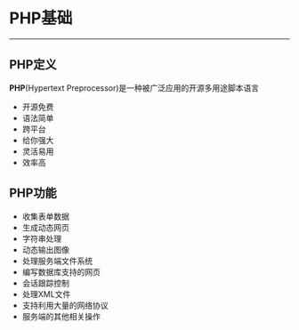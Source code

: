 # **PHP基础** #
***

## **PHP定义** ##
**PHP**(Hypertext Preprocessor)是一种被广泛应用的开源多用途脚本语言

* 开源免费
* 语法简单
* 跨平台
* 给你强大
* 灵活易用
* 效率高


## **PHP功能** ##
* 收集表单数据
* 生成动态网页
* 字符串处理
* 动态输出图像
* 处理服务端文件系统
* 编写数据库支持的网页
* 会话跟踪控制
* 处理XML文件
* 支持利用大量的网络协议
* 服务端的其他相关操作
